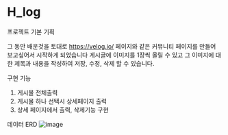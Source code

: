 # H_log


프로젝트 기본 기획

그 동안 배운것을 토대로 https://velog.io/ 페이지와 같은 커뮤니티 페이지를 만들어 보고싶어서 시작하게 되었습니다
게시글에 이미지를 1장씩 올릴 수 있고 그 이미지에 대한 제목과 내용을 작성하여 저장, 수정, 삭제 할 수 있습니다.

구현 기능 
1. 게시물 전체출력
2. 게시물 하나 선택시 상세페이지 출력
3. 상세 페이지에서 출력, 삭제기능 구현


데이터 ERD
![image](https://user-images.githubusercontent.com/112999677/209281110-226b6380-f967-4299-b096-5e06d76b5f24.png)
